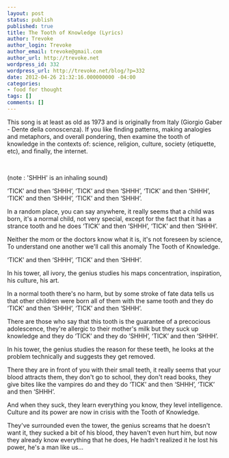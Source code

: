 ```yaml
---
layout: post
status: publish
published: true
title: The Tooth of Knowledge (Lyrics)
author: Trevoke
author_login: Trevoke
author_email: trevoke@gmail.com
author_url: http://trevoke.net
wordpress_id: 332
wordpress_url: http://trevoke.net/blog/?p=332
date: 2012-04-26 21:32:16.000000000 -04:00
categories:
- food for thought
tags: []
comments: []
---
```

This song is at least as old as 1973 and is originally from Italy (Giorgio Gaber - Dente della conoscenza). If you like finding patterns, making analogies and metaphors, and overall pondering, then examine the tooth of knowledge in the contexts of: science, religion, culture, society (etiquette, etc), and finally, the internet.

&nbsp;

(note : 'SHHH' is an inhaling sound)

‘TICK’ and then ‘SHHH’,
‘TICK’ and then ‘SHHH’,
‘TICK’ and then ‘SHHH’,
‘TICK’ and then ‘SHHH’,
‘TICK’ and then ‘SHHH’.

In a random place, you can say anywhere,
it really seems that a child was born,
it's a normal child, not very special,
except for the fact that it has a strance tooth
and he does ‘TICK’ and then ‘SHHH’,
‘TICK’ and then ‘SHHH’.

Neither the mom or the doctors know what it is,
it's not foreseen by science,
To understand one another we'll call this anomaly
The Tooth of Knowledge.

‘TICK’ and then ‘SHHH’,
‘TICK’ and then ‘SHHH’.

In his tower, all ivory,
the genius studies his maps
concentration, inspiration,
his culture, his art.

In a normal tooth there's no harm,
but by some stroke of fate
data tells us that other children were born
all of them with the same tooth
and they do ‘TICK’ and then ‘SHHH’,
‘TICK’ and then ‘SHHH’.

There are those who say that this tooth is the guarantee
of a precocious adolescence,
they're allergic to their mother's milk
but they suck up knowledge
and they do ‘TICK’ and they do ‘SHHH’,
‘TICK’ and then ‘SHHH’.

In his tower, the genius studies
the reason for these teeth,
he looks at the problem technically
and suggests they get removed.

There they are in front of you with their small teeth,
it really seems that your blood attracts them,
they don't go to school, they don't read books,
they give bites like the vampires do
and they do ‘TICK’ and then ‘SHHH’,
‘TICK’ and then ‘SHHH’.

And when they suck, they learn everything you know,
they level intelligence.
Culture and its power are now in crisis
with the Tooth of Knowledge.

They've surrounded even the tower,
the genius screams that he doesn't want it,
they sucked a bit of his blood,
they haven't even hurt him,
but now they already know everything that he does,
He hadn't realized it
he lost his power, he's a man like us...
